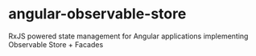 # angular-observable-store
RxJS powered state management for Angular applications implementing Observable Store + Facades 

